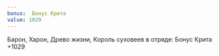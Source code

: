 ```yaml
---
bonus:  Бонус Крита 
value: 1029
---
```

Барон, Харон, Древо жизни, Король суховеев в отряде: Бонус Крита +1029
